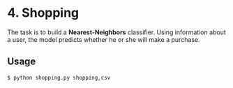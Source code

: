 # 4. Shopping

The task is to build a **Nearest-Neighbors** classifier. Using information about a user, the model predicts whether he or she will make a purchase. 

## Usage

`$ python shopping.py shopping.csv`
